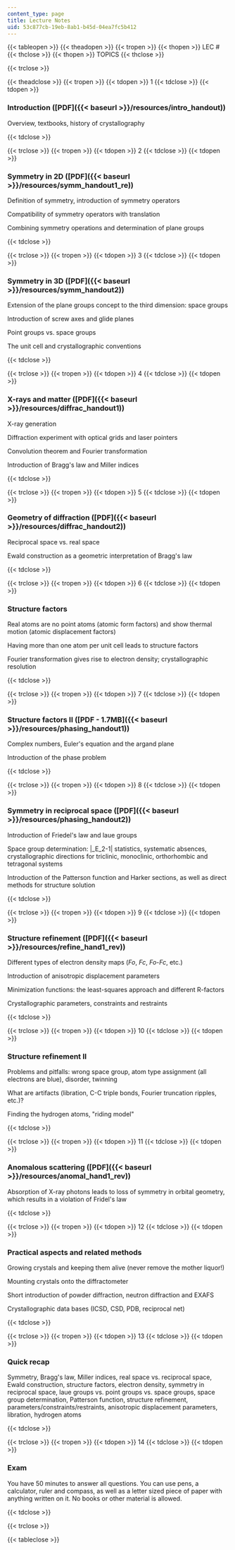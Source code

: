```yaml
---
content_type: page
title: Lecture Notes
uid: 53c877cb-19eb-8ab1-b45d-04ea7fc5b412
---
```


{{< tableopen >}}
{{< theadopen >}}
{{< tropen >}}
{{< thopen >}}
LEC #
{{< thclose >}}
{{< thopen >}}
TOPICS
{{< thclose >}}

{{< trclose >}}

{{< theadclose >}}
{{< tropen >}}
{{< tdopen >}}
1
{{< tdclose >}}
{{< tdopen >}}


### Introduction ([PDF]({{< baseurl >}}/resources/intro_handout))

Overview, textbooks, history of crystallography


{{< tdclose >}}

{{< trclose >}}
{{< tropen >}}
{{< tdopen >}}
2
{{< tdclose >}}
{{< tdopen >}}


### Symmetry in 2D ([PDF]({{< baseurl >}}/resources/symm_handout1_re))

Definition of symmetry, introduction of symmetry operators

Compatibility of symmetry operators with translation

Combining symmetry operations and determination of plane groups


{{< tdclose >}}

{{< trclose >}}
{{< tropen >}}
{{< tdopen >}}
3
{{< tdclose >}}
{{< tdopen >}}


### Symmetry in 3D ([PDF]({{< baseurl >}}/resources/symm_handout2))

Extension of the plane groups concept to the third dimension: space groups

Introduction of screw axes and glide planes

Point groups vs. space groups

The unit cell and crystallographic conventions


{{< tdclose >}}

{{< trclose >}}
{{< tropen >}}
{{< tdopen >}}
4
{{< tdclose >}}
{{< tdopen >}}


### X-rays and matter ([PDF]({{< baseurl >}}/resources/diffrac_handout1))

X-ray generation

Diffraction experiment with optical grids and laser pointers

Convolution theorem and Fourier transformation

Introduction of Bragg's law and Miller indices


{{< tdclose >}}

{{< trclose >}}
{{< tropen >}}
{{< tdopen >}}
5
{{< tdclose >}}
{{< tdopen >}}


### Geometry of diffraction ([PDF]({{< baseurl >}}/resources/diffrac_handout2))

Reciprocal space vs. real space

Ewald construction as a geometric interpretation of Bragg's law


{{< tdclose >}}

{{< trclose >}}
{{< tropen >}}
{{< tdopen >}}
6
{{< tdclose >}}
{{< tdopen >}}


### Structure factors

Real atoms are no point atoms (atomic form factors) and show thermal motion (atomic displacement factors)

Having more than one atom per unit cell leads to structure factors

Fourier transformation gives rise to electron density; crystallographic resolution


{{< tdclose >}}

{{< trclose >}}
{{< tropen >}}
{{< tdopen >}}
7
{{< tdclose >}}
{{< tdopen >}}


### Structure factors II ([PDF - 1.7MB]({{< baseurl >}}/resources/phasing_handout1))

Complex numbers, Euler's equation and the argand plane

Introduction of the phase problem


{{< tdclose >}}

{{< trclose >}}
{{< tropen >}}
{{< tdopen >}}
8
{{< tdclose >}}
{{< tdopen >}}


### Symmetry in reciprocal space ([PDF]({{< baseurl >}}/resources/phasing_handout2))

Introduction of Friedel's law and laue groups

Space group determination: |_E_2\-1| statistics, systematic absences, crystallographic directions for triclinic, monoclinic, orthorhombic and tetragonal systems

Introduction of the Patterson function and Harker sections, as well as direct methods for structure solution


{{< tdclose >}}

{{< trclose >}}
{{< tropen >}}
{{< tdopen >}}
9
{{< tdclose >}}
{{< tdopen >}}


### Structure refinement ([PDF]({{< baseurl >}}/resources/refine_hand1_rev))

Different types of electron density maps (_Fo_, _Fc_, _Fo_\-_Fc_, etc.)

Introduction of anisotropic displacement parameters

Minimization functions: the least-squares approach and different R-factors

Crystallographic parameters, constraints and restraints


{{< tdclose >}}

{{< trclose >}}
{{< tropen >}}
{{< tdopen >}}
10
{{< tdclose >}}
{{< tdopen >}}


### Structure refinement II

Problems and pitfalls: wrong space group, atom type assignment (all electrons are blue), disorder, twinning

What are artifacts (libration, C-C triple bonds, Fourier truncation ripples, etc.)?

Finding the hydrogen atoms, "riding model"


{{< tdclose >}}

{{< trclose >}}
{{< tropen >}}
{{< tdopen >}}
11
{{< tdclose >}}
{{< tdopen >}}


### Anomalous scattering ([PDF]({{< baseurl >}}/resources/anomal_hand1_rev))

Absorption of X-ray photons leads to loss of symmetry in orbital geometry, which results in a violation of Fridel's law


{{< tdclose >}}

{{< trclose >}}
{{< tropen >}}
{{< tdopen >}}
12
{{< tdclose >}}
{{< tdopen >}}


### Practical aspects and related methods

Growing crystals and keeping them alive (never remove the mother liquor!)

Mounting crystals onto the diffractometer

Short introduction of powder diffraction, neutron diffraction and EXAFS

Crystallographic data bases (ICSD, CSD, PDB, reciprocal net)


{{< tdclose >}}

{{< trclose >}}
{{< tropen >}}
{{< tdopen >}}
13
{{< tdclose >}}
{{< tdopen >}}


### Quick recap

Symmetry, Bragg's law, Miller indices, real space vs. reciprocal space, Ewald construction, structure factors, electron density, symmetry in reciprocal space, laue groups vs. point groups vs. space groups, space group determination, Patterson function, structure refinement, parameters/constraints/restraints, anisotropic displacement parameters, libration, hydrogen atoms


{{< tdclose >}}

{{< trclose >}}
{{< tropen >}}
{{< tdopen >}}
14
{{< tdclose >}}
{{< tdopen >}}


### Exam

You have 50 minutes to answer all questions. You can use pens, a calculator, ruler and compass, as well as a letter sized piece of paper with anything written on it. No books or other material is allowed.


{{< tdclose >}}

{{< trclose >}}

{{< tableclose >}}